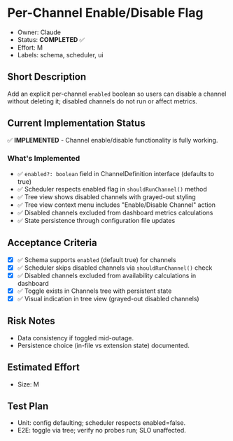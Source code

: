 # Per-Channel Enable/Disable Flag

- Owner: Claude
- Status: **COMPLETED** ✅
- Effort: M
- Labels: schema, scheduler, ui

## Short Description
Add an explicit per-channel `enabled` boolean so users can disable a channel without deleting it; disabled channels do not run or affect metrics.

## Current Implementation Status
✅ **IMPLEMENTED** - Channel enable/disable functionality is fully working.

### What's Implemented
- ✅ `enabled?: boolean` field in ChannelDefinition interface (defaults to true)
- ✅ Scheduler respects enabled flag in `shouldRunChannel()` method
- ✅ Tree view shows disabled channels with grayed-out styling
- ✅ Tree view context menu includes "Enable/Disable Channel" action
- ✅ Disabled channels excluded from dashboard metrics calculations
- ✅ State persistence through configuration file updates

## Acceptance Criteria
- [x] ✅ Schema supports `enabled` (default true) for channels
- [x] ✅ Scheduler skips disabled channels via `shouldRunChannel()` check
- [x] ✅ Disabled channels excluded from availability calculations in dashboard
- [x] ✅ Toggle exists in Channels tree with persistent state
- [x] ✅ Visual indication in tree view (grayed-out disabled channels)

## Risk Notes
- Data consistency if toggled mid-outage.
- Persistence choice (in-file vs extension state) documented.

## Estimated Effort
- Size: M

## Test Plan
- Unit: config defaulting; scheduler respects enabled=false.
- E2E: toggle via tree; verify no probes run; SLO unaffected.
